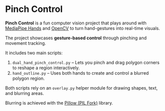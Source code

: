 # Pinch Control

**Pinch Control** is a fun computer vision project that plays around with [MediaPipe Hands](https://developers.google.com/mediapipe/solutions/vision/hand_landmarker) and [OpenCV](https://docs.opencv.org/4.x/) to turn hand-gestures into real-time visuals.

The project showcases **gesture-based control** through pinching and movement tracking.  

It includes two main scripts:

1. `dual_hand_pinch_control.py` – Lets you pinch and drag polygon corners to reshape a region interactively.
2. `hand_outline.py` – Uses both hands to create and control a blurred polygon region.

Both scripts rely on an `overlay.py` helper module for drawing shapes, text, and blurring areas.

Blurring is achieved with the [Pillow (PIL Fork)](https://pillow.readthedocs.io/en/stable/index.html#) library.